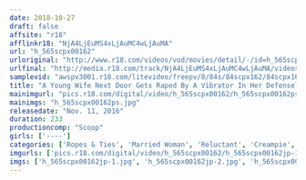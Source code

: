 ```yaml
---
date: 2018-10-27
draft: false
affsite: "r18"
afflinkr18: "NjA4LjEuMS4xLjAuMC4wLjAuMA"
url: "h_565scpx00162"
urloriginal: "http://www.r18.com/videos/vod/movies/detail/-/id=h_565scpx00162"
urlfinal: "http://media.r18.com/track/NjA4LjEuMS4xLjAuMC4wLjAuMA/videos/vod/movies/detail/-/id=h_565scpx00162"
samplevid: "awspv3001.r18.com/litevideo/freepv/8/84s/84scpx162/84scpx162_dmb_w.mp4"
title: "A Young Wife Next Door Gets Raped By A Vibrator In Her Defenseless Pussy! She Can't Resist The Waves Of Ecstasy Overcoming Her Wet Pussy Anymore And Starts Begging For Cock! 2"
mainimgurl: "pics.r18.com/digital/video/h_565scpx00162/h_565scpx00162ps.jpg"
mainimgs: "h_565scpx00162ps.jpg"
releasedate: "Nov. 11, 2016"
duration: 233
productioncomp: "Scoop"
girls: ['----']
categories: ['Ropes & Ties', 'Married Woman', 'Reluctant', 'Creampie', 'Vibrator', 'Hi-Def']
imgurls: ['pics.r18.com/digital/video/h_565scpx00162/h_565scpx00162jp-1.jpg', 'pics.r18.com/digital/video/h_565scpx00162/h_565scpx00162jp-2.jpg', 'pics.r18.com/digital/video/h_565scpx00162/h_565scpx00162jp-3.jpg', 'pics.r18.com/digital/video/h_565scpx00162/h_565scpx00162jp-4.jpg', 'pics.r18.com/digital/video/h_565scpx00162/h_565scpx00162jp-5.jpg', 'pics.r18.com/digital/video/h_565scpx00162/h_565scpx00162jp-6.jpg', 'pics.r18.com/digital/video/h_565scpx00162/h_565scpx00162jp-7.jpg', 'pics.r18.com/digital/video/h_565scpx00162/h_565scpx00162jp-8.jpg', 'pics.r18.com/digital/video/h_565scpx00162/h_565scpx00162jp-9.jpg', 'pics.r18.com/digital/video/h_565scpx00162/h_565scpx00162jp-10.jpg', 'pics.r18.com/digital/video/h_565scpx00162/h_565scpx00162jp-11.jpg', 'pics.r18.com/digital/video/h_565scpx00162/h_565scpx00162jp-12.jpg', 'pics.r18.com/digital/video/h_565scpx00162/h_565scpx00162jp-13.jpg', 'pics.r18.com/digital/video/h_565scpx00162/h_565scpx00162jp-14.jpg', 'pics.r18.com/digital/video/h_565scpx00162/h_565scpx00162jp-15.jpg', 'pics.r18.com/digital/video/h_565scpx00162/h_565scpx00162jp-16.jpg', 'pics.r18.com/digital/video/h_565scpx00162/h_565scpx00162jp-17.jpg', 'pics.r18.com/digital/video/h_565scpx00162/h_565scpx00162jp-18.jpg', 'pics.r18.com/digital/video/h_565scpx00162/h_565scpx00162jp-19.jpg', 'pics.r18.com/digital/video/h_565scpx00162/h_565scpx00162jp-20.jpg']
imgs: ['h_565scpx00162jp-1.jpg', 'h_565scpx00162jp-2.jpg', 'h_565scpx00162jp-3.jpg', 'h_565scpx00162jp-4.jpg', 'h_565scpx00162jp-5.jpg', 'h_565scpx00162jp-6.jpg', 'h_565scpx00162jp-7.jpg', 'h_565scpx00162jp-8.jpg', 'h_565scpx00162jp-9.jpg', 'h_565scpx00162jp-10.jpg', 'h_565scpx00162jp-11.jpg', 'h_565scpx00162jp-12.jpg', 'h_565scpx00162jp-13.jpg', 'h_565scpx00162jp-14.jpg', 'h_565scpx00162jp-15.jpg', 'h_565scpx00162jp-16.jpg', 'h_565scpx00162jp-17.jpg', 'h_565scpx00162jp-18.jpg', 'h_565scpx00162jp-19.jpg', 'h_565scpx00162jp-20.jpg']
---
```

